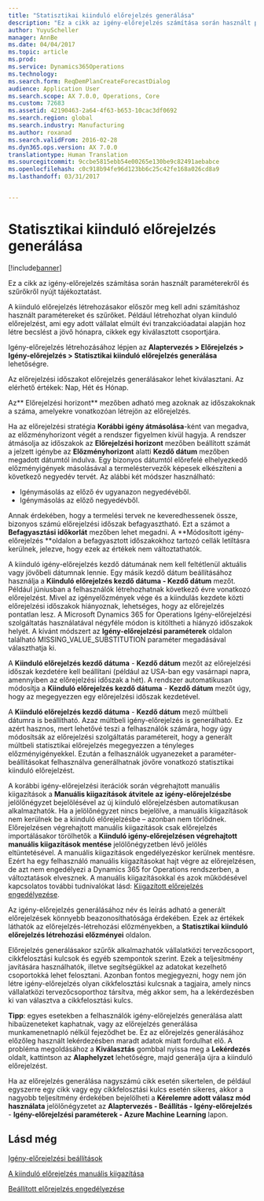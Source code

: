 ```yaml
---
title: "Statisztikai kiinduló előrejelzés generálása"
description: "Ez a cikk az igény-előrejelzés számítása során használt paraméterekről és szűrőkről nyújt tájékoztatást."
author: YuyuScheller
manager: AnnBe
ms.date: 04/04/2017
ms.topic: article
ms.prod: 
ms.service: Dynamics365Operations
ms.technology: 
ms.search.form: ReqDemPlanCreateForecastDialog
audience: Application User
ms.search.scope: AX 7.0.0, Operations, Core
ms.custom: 72683
ms.assetid: 42190463-2a64-4f63-b653-10cac3df0692
ms.search.region: global
ms.search.industry: Manufacturing
ms.author: roxanad
ms.search.validFrom: 2016-02-28
ms.dyn365.ops.version: AX 7.0.0
translationtype: Human Translation
ms.sourcegitcommit: 9ccbe5815ebb54e00265e130be9c82491aebabce
ms.openlocfilehash: c0c918b94fe96d123bb6c25c42fe168a026cd8a9
ms.lasthandoff: 03/31/2017


---
```


# <a name="generate-a-statistical-baseline-forecast"></a>Statisztikai kiinduló előrejelzés generálása

[!include[banner](../includes/banner.md)]


Ez a cikk az igény-előrejelzés számítása során használt paraméterekről és szűrőkről nyújt tájékoztatást. 

A kiinduló előrejelzés létrehozásakor először meg kell adni számításhoz használt paramétereket és szűrőket. Például létrehozhat olyan kiinduló előrejelzést, ami egy adott vállalat elmúlt évi tranzakcióadatai alapján hoz létre becslést a jövő hónapra, cikkek egy kiválasztott csoportjára. 

Igény-előrejelzés létrehozásához lépjen az **Alaptervezés &gt; Előrejelzés &gt; Igény-előrejelzés &gt; Statisztikai kiinduló előrejelzés generálása** lehetőségre. 

Az előrejelzési időszakot előrejelzés generálásakor lehet kiválasztani. Az elérhető értékek: Nap, Hét és Hónap. 

Az** Előrejelzési horizont** mezőben adható meg azoknak az időszakoknak a száma, amelyekre vonatkozóan létrejön az előrejelzés. 

Ha az előrejelzési stratégia **Korábbi igény átmásolása**-ként van megadva, az előzményhorizont végét a rendszer figyelmen kívül hagyja. A rendszer átmásolja az időszakok az **Előrejelzési horizont** mezőben beállított számát a jelzett igénybe az **Előzményhorizont** alatti **Kezdő dátum** mezőben megadott dátumtól indulva. Egy bizonyos dátumtól előrefelé elhelyezkedő előzményigények másolásával a termeléstervezők képesek elkészíteni a következő negyedév tervét. Az alábbi két módszer használható:

-   Igénymásolás az előző év ugyanazon negyedévéből.
-   Igénymásolás az előző negyedévből.

Annak érdekében, hogy a termelési tervek ne keveredhessenek össze, bizonyos számú előrejelzési időszak befagyasztható. Ezt a számot a **Befagyasztási időkorlát** mezőben lehet megadni. A **Módosított igény-előrejelzés **oldalon a befagyasztott időszakokhoz tartozó cellák letiltásra kerülnek, jelezve, hogy ezek az értékek nem változtathatók. 

A kiinduló igény-előrejelzés kezdő dátumának nem kell feltétlenül aktuális vagy jövőbeli dátumnak lennie. Egy másik kezdő dátum beállításához használja a **Kiinduló előrejelzés kezdő dátuma - Kezdő dátum** mezőt. Például júniusban a felhasználók létrehozhatnak következő évre vonatkozó előrejelzést. Mivel az igényelőzmények vége és a kiindulás kezdete közti előrejelzési időszakok hiányoznak, lehetséges, hogy az előrejelzés pontatlan lesz. A Microsoft Dynamics 365 for Operations Igény-előrejelzési szolgáltatás használatával négyféle módon is kitöltheti a hiányzó időszakok helyét. A kívánt módszert az **Igény-előrejelzési paraméterek** oldalon található MISSING\_VALUE\_SUBSTITUTION paraméter megadásával választhatja ki. 

A **Kiinduló előrejelzés kezdő dátuma** - **Kezdő dátum** mezőt az előrejelzési időszak kezdetére kell beállítani (például az USA-ban egy vasárnapi napra, amennyiben az előrejelzési időszak a hét). A rendszer automatikusan módosítja a **Kiinduló előrejelzés kezdő dátuma** - **Kezdő dátum** mezőt úgy, hogy az megegyezzen egy előrejelzési időszak kezdetével. 

A **Kiinduló előrejelzés kezdő dátuma** - **Kezdő dátum** mező múltbeli dátumra is beállítható. Azaz múltbeli igény-előrejelzés is generálható. Ez azért hasznos, mert lehetővé teszi a felhasználók számára, hogy úgy módosítsák az előrejelzési szolgáltatás paramétereit, hogy a generált múltbeli statisztikai előrejelzés megegyezzen a tényleges előzményigényekkel. Ezután a felhasználók ugyanezeket a paraméter-beállításokat felhasználva generálhatnak jövőre vonatkozó statisztikai kiinduló előrejelzést. 

A korábbi igény-előrejelzési iterációk során végrehajtott manuális kiigazítások a **Manuális kiigazítások átvitele az igény-előrejelzésbe** jelölőnégyzet bejelölésével az új kiinduló előrejelzésben automatikusan alkalmazhatók. Ha a jelölőnégyzet nincs bejelölve, a manuális kiigazítások nem kerülnek be a kiinduló előrejelzésbe – azonban nem törlődnek. Előrejelzésen végrehajtott manuális kiigazítások csak előrejelzés importálásakor törölhetők a **Kiinduló igény-előrejelzésen végrehajtott manuális kiigazítások mentése** jelölőnégyzetben lévő jelölés eltüntetésével. A manuális kiigazítások engedélyezéskor kerülnek mentésre. Ezért ha egy felhasználó manuális kiigazításokat hajt végre az előrejelzésen, de azt nem engedélyezi a Dynamics 365 for Operations rendszerben, a változtatások elvesznek. A manuális kiigazításokkal és azok működésével kapcsolatos további tudnivalókat lásd: [Kiigazított előrejelzés engedélyezése](authorize-adjusted-forecast.md). 

Az igény-előrejelzés generálásához név és leírás adható a generált előrejelzések könnyebb beazonosíthatósága érdekében. Ezek az értékek láthatók az előrejelzés-létrehozási előzményekben, a **Statisztikai kiinduló előrejelzés létrehozási előzményei** oldalon. 

Előrejelzés generálásakor szűrők alkalmazhatók vállalatközi tervezőcsoport, cikkfelosztási kulcsok és egyéb szempontok szerint. Ezek a teljesítmény javítására használhatók, illetve segítségükkel az adatokat kezelhető csoportokká lehet felosztani. Azonban fontos megjegyezni, hogy nem jön létre igény-előrejelzés olyan cikkfelosztási kulcsnak a tagjaira, amely nincs vállalatközi tervezőcsoporthoz társítva, még akkor sem, ha a lekérdezésben ki van választva a cikkfelosztási kulcs. 

**Tipp**: egyes esetekben a felhasználók igény-előrejelzés generálása alatt hibaüzeneteket kaphatnak, vagy az előrejelzés generálása munkamenetnapló nélkül fejeződhet be. Ez az előrejelzés generálásához előzőleg használt lekérdezésben maradt adatok miatt fordulhat elő. A probléma megoldásához a **Kiválasztás** gombbal nyissa meg a **Lekérdezés** oldalt, kattintson az **Alaphelyzet** lehetőségre, majd generálja újra a kiinduló előrejelzést. 

Ha az előrejelzés generálása nagyszámú cikk esetén sikertelen, de például egyszerre egy cikk vagy egy cikkfelosztási kulcs esetén sikeres, akkor a nagyobb teljesítmény érdekében bejelölheti a **Kérelemre adott válasz mód használata** jelölőnégyzetet az **Alaptervezés - Beállítás - Igény-előrejelzés** - **Igény-előrejelzési paraméterek - Azure Machine Learning** lapon.

<a name="see-also"></a>Lásd még
--------

[Igény-előrejelzési beállítások](demand-forecasting-setup.md)

[A kiinduló előrejelzés manuális kiigazítása](manual-adjustments-baseline-forecast.md)

[Beállított előrejelzés engedélyezése](authorize-adjusted-forecast.md)




